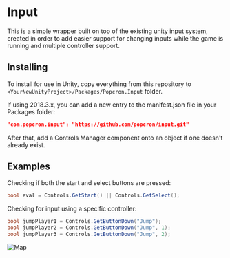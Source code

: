 # Input
This is a simple wrapper built on top of the existing unity input system, created in order to add easier support for changing inputs while the game is running and multiple controller support.

## Installing
To install for use in Unity, copy everything from this repository to `<YourNewUnityProject>/Packages/Popcron.Input` folder.

If using 2018.3.x, you can add a new entry to the manifest.json file in your Packages folder:
```json
"com.popcron.input": "https://github.com/popcron/input.git"
```
After that, add a Controls Manager component onto an object if one doesn't already exist.

## Examples
Checking if both the start and select buttons are pressed:
```cs
bool eval = Controls.GetStart() || Controls.GetSelect();
```

Checking for input using a specific controller:
```cs
bool jumpPlayer1 = Controls.GetButtonDown("Jump");
bool jumpPlayer2 = Controls.GetButtonDown("Jump", 1);
bool jumpPlayer3 = Controls.GetButtonDown("Jump", 2);
```

![Map](https://media.discordapp.net/attachments/461266635383111680/563847701255553075/unknown.png)
